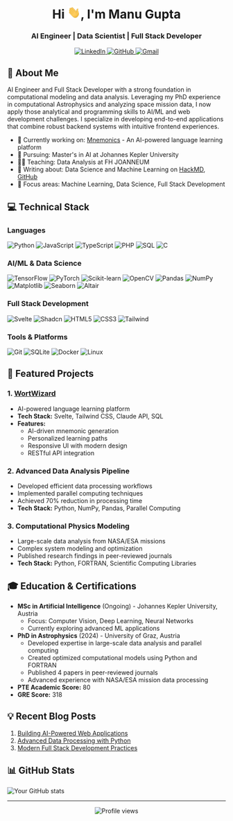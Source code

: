 <p align="center">
  <h1 align="center">Hi <img src="https://raw.githubusercontent.com/ABSphreak/ABSphreak/master/gifs/Hi.gif" width="30px">, I'm Manu Gupta</h1>
  <h3 align="center">AI Engineer | Data Scientist | Full Stack Developer </h3>
</p>

<p align="center">
  <a href="https://www.linkedin.com/in/apmanugupta" target="_blank">
    <img src="https://img.shields.io/badge/LinkedIn-0077B5?style=for-the-badge&logo=linkedin&logoColor=white" alt="LinkedIn"/>
  </a>
  <a href="https://github.com/ai-mg" target="_blank">
    <img src="https://img.shields.io/badge/GitHub-100000?style=for-the-badge&logo=github&logoColor=white" alt="GitHub"/>
  </a>
  <a href="mailto:apmanugupta@gmail.com">
    <img src="https://img.shields.io/badge/Gmail-D14836?style=for-the-badge&logo=gmail&logoColor=white" alt="Gmail"/>
  </a>
</p>

## 🚀 About Me

AI Engineer and Full Stack Developer with a strong foundation in computational modeling and data analysis. Leveraging my PhD experience in computational Astrophysics and analyzing space mission data, I now apply those analytical and programming skills to AI/ML and web development challenges. I specialize in developing end-to-end applications that combine robust backend systems with intuitive frontend experiences.

- 📖 Currently working on: [Mnemonics](https://mnemonics.pages.dev/) - An AI-powered language learning platform
- 🤖 Pursuing: Master's in AI at Johannes Kepler University
- 👨‍🏫 Teaching: Data Analysis at FH JOANNEUM
- 📝 Writing about: Data Science and Machine Learning on [HackMD](https://hackmd.io/@m-g), [GitHub](https://github.com/ai-mg/Data-Analysis-Tutorials-Python-Jupyter)
- 🎯 Focus areas: Machine Learning, Data Science, Full Stack Development

## 💻 Technical Stack

### Languages
![Python](https://img.shields.io/badge/Python-3776AB?style=flat-square&logo=python&logoColor=white)
![JavaScript](https://img.shields.io/badge/JavaScript-F7DF1E?style=flat-square&logo=javascript&logoColor=black)
![TypeScript](https://img.shields.io/badge/TypeScript-007ACC?style=flat-square&logo=typescript&logoColor=white)
![PHP](https://img.shields.io/badge/PHP-777BB4?style=flat-square&logo=php&logoColor=white)
![SQL](https://img.shields.io/badge/SQL-4479A1?style=flat-square&logo=mysql&logoColor=white)
![C](https://img.shields.io/badge/C-00599C?style=flat-square&logo=c&logoColor=white)

### AI/ML & Data Science
![TensorFlow](https://img.shields.io/badge/TensorFlow-FF6F00?style=flat-square&logo=tensorflow&logoColor=white)
![PyTorch](https://img.shields.io/badge/PyTorch-EE4C2C?style=flat-square&logo=pytorch&logoColor=white)
![Scikit-learn](https://img.shields.io/badge/Scikit_learn-F7931E?style=flat-square&logo=scikit-learn&logoColor=white)
![OpenCV](https://img.shields.io/badge/OpenCV-5C3EE8?style=flat-square&logo=opencv&logoColor=white)
![Pandas](https://img.shields.io/badge/Pandas-150458?style=flat-square&logo=pandas&logoColor=white)
![NumPy](https://img.shields.io/badge/NumPy-013243?style=flat-square&logo=numpy&logoColor=white)
![Matplotlib](https://img.shields.io/badge/Matplotlib-11557c?style=flat-square&logo=python&logoColor=white)
![Seaborn](https://img.shields.io/badge/Seaborn-3776AB?style=flat-square&logo=python&logoColor=white)
![Altair](https://img.shields.io/badge/Altair-00A4EF?style=flat-square&logo=python&logoColor=white)

### Full Stack Development
![Svelte](https://img.shields.io/badge/Svelte-FF3E00?style=flat-square&logo=svelte&logoColor=white)
![Shadcn](https://img.shields.io/badge/Shadcn/ui-000000?style=flat-square&logo=shadcnui&logoColor=white)
![HTML5](https://img.shields.io/badge/HTML5-E34F26?style=flat-square&logo=html5&logoColor=white)
![CSS3](https://img.shields.io/badge/CSS3-1572B6?style=flat-square&logo=css3&logoColor=white)
![Tailwind](https://img.shields.io/badge/Tailwind-38B2AC?style=flat-square&logo=tailwind-css&logoColor=white)

### Tools & Platforms
![Git](https://img.shields.io/badge/Git-F05032?style=flat-square&logo=git&logoColor=white)
![SQLite](https://img.shields.io/badge/SQLite-003B57?style=flat-square&logo=sqlite&logoColor=white)
![Docker](https://img.shields.io/badge/Docker-2496ED?style=flat-square&logo=docker&logoColor=white)
![Linux](https://img.shields.io/badge/Linux-FCC624?style=flat-square&logo=linux&logoColor=black)

## 🎯 Featured Projects

### 1. [WortWizard](https://mnemonics.pages.dev/) 
- AI-powered language learning platform
- **Tech Stack:** Svelte, Tailwind CSS, Claude API, SQL
- **Features:** 
  - AI-driven mnemonic generation
  - Personalized learning paths
  - Responsive UI with modern design
  - RESTful API integration

### 2. Advanced Data Analysis Pipeline
- Developed efficient data processing workflows
- Implemented parallel computing techniques
- Achieved 70% reduction in processing time
- **Tech Stack:** Python, NumPy, Pandas, Parallel Computing

### 3. Computational Physics Modeling
- Large-scale data analysis from NASA/ESA missions
- Complex system modeling and optimization
- Published research findings in peer-reviewed journals
- **Tech Stack:** Python, FORTRAN, Scientific Computing Libraries

## 🎓 Education & Certifications

- **MSc in Artificial Intelligence** (Ongoing) - Johannes Kepler University, Austria
  - Focus: Computer Vision, Deep Learning, Neural Networks
  - Currently exploring advanced ML applications
- **PhD in Astrophysics** (2024) - University of Graz, Austria
  - Developed expertise in large-scale data analysis and parallel computing
  - Created optimized computational models using Python and FORTRAN
  - Published 4 papers in peer-reviewed journals
  - Advanced experience with NASA/ESA mission data processing
- **PTE Academic Score:** 80
- **GRE Score:** 318

## 💡 Recent Blog Posts

<!-- BLOG-POST-LIST:START -->
1. [Building AI-Powered Web Applications](https://hackmd.io/@m-g)
2. [Advanced Data Processing with Python](https://hackmd.io/@m-g)
3. [Modern Full Stack Development Practices](https://hackmd.io/@m-g)
<!-- BLOG-POST-LIST:END -->

## 📊 GitHub Stats

![Your GitHub stats](https://github-readme-stats.vercel.app/api?username=ai-mg&show_icons=true&theme=radical)

---

<p align="center">
  <img src="https://komarev.com/ghpvc/?username=ai-mg" alt="Profile views"/>
</p>

